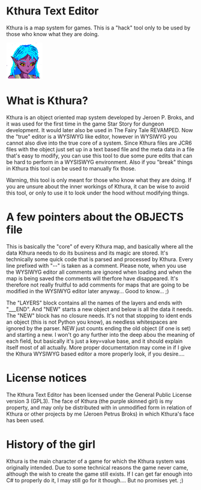 # Kthura Text Editor

Kthura is a map system for games.
This is a "hack" tool only to be used by those who know what they are doing.

![](https://raw.githubusercontent.com/TrickyGameTools/KthuraTextEditor/master/Properties/Kthura.png)

# What is Kthura?

Kthura is an object oriented map system developed by Jeroen P. Broks, and it was used for the first time in the game Star Story for dungeon development.
It would later also be used in The Fairy Tale REVAMPED.
Now the "true" editor is a WYSIWYG like editor, however in WYSIWYG you cannot also dive into the true core of a system. Since Kthura files are JCR6 files with the object just set up in a text based file and the meta data in a file that's easy to modify, you can use this tool to due some pure edits that can be hard to perform in a WYSISWYG environment. Also if you "break" things in Kthura this tool can be used to manually fix those.

Warning, this tool is only meant for those who know what they are doing. If you are unsure about the inner workings of Kthura, it can be wise to avoid this tool, or only to use it to look under the hood without modifying things.



# A few pointers about the OBJECTS file

This is basically the "core" of every Kthura map, and basically where all the data Kthura needs to do its business and its magic are stored. It's technically some quick code that is parsed and processed by Kthura.
Every line prefixed with "--" is taken as a comment. Please note, when you use the WYSIWYG editor all comments are ignored when loading and when the map is being saved the comments will therfore have disappeared. It's therefore not really fruitful to add comments for maps that are going to be modified in the WYSIWYG editor later anyway... Good to know... ;)

The "LAYERS" block contains all the names of the layers and ends with "___END".
And "NEW" starts a new object and below is all the data it needs. The "NEW" block has no closure needs. It's not that stopping to ident ends an object (this is not Python you know), as needless whitespaces are ignored by the parser. NEW just counts ending the old object (if one is set) and starting a new. I won't go any further into the deep abou the meaning of each field, but basically it's just a key=value base, and it should explain itself most of all actually. More proper documentation may come in if I give the Kthura WYSIWYG based editor a more properly look, if you desire.... 


# License notices

The Kthura Text Editor has been licensed under the General Public License version 3 (GPL3). The face of Kthura (the purple skinned girl) is my property, and may only be distributed with in unmodified form in relation of Kthura or other projects by me (Jeroen Petrus Broks) in which Kthura's face has been used.



# History of the girl

Kthura is the main character of a game for which the Kthura system was originally intended. Due to some technical reasons the game never came, although the wish to create the game still exists. If I can get far enough into C# to properly do it, I may still go for it though.... But no promises yet. ;)

